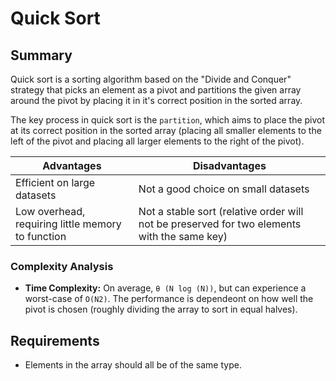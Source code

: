 # Quick Sort

## Summary

Quick sort is a sorting algorithm based on the "Divide and Conquer" strategy that picks an element as a pivot and
partitions the given array around the pivot by placing it in it's correct position in the sorted array.

The key process in quick sort is the `partition`, which aims to place the pivot at its correct position in the sorted
array (placing all smaller elements to the left of the pivot and placing all larger elements to the right of the pivot).

| Advantages | Disadvantages |
|-|-|
| Efficient on large datasets | Not a good choice on small datasets |
| Low overhead, requiring little memory to function | Not a stable sort (relative order will not be preserved for two elements with the same key) |

### Complexity Analysis

*   **Time Complexity:** On average, `θ (N log (N))`, but can experience a worst-case of `O(N2)`. The performance is dependeont on how well the pivot is chosen (roughly dividing the array to sort in equal halves).

## Requirements

*   Elements in the array should all be of the same type.
